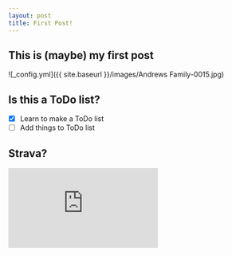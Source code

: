 ```yaml
---
layout: post
title: First Post!
---
```


## This is (maybe) my first post

![_config.yml]({{ site.baseurl }}/images/Andrews Family-0015.jpg)

## Is this a ToDo list?
- [x] Learn to make a ToDo list
- [ ] Add things to ToDo list

## Strava?
<iframe height='160' width='300' frameborder='0' allowtransparency='true' scrolling='no' src='https://www.strava.com/athletes/16523086/activity-summary/ff603934845dfb098da7ab441c10f23d50444a62'></iframe>
